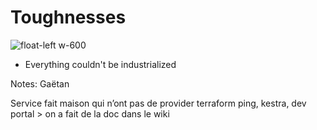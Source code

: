 # Toughnesses

![float-left w-600](./assets/images/craftsmen-3094035_1280.jpg)

* Everything couldn't be industrialized



Notes: Gaëtan

Service fait maison qui n’ont pas de provider terraform
ping, kestra, dev portal > on a fait de la doc dans le wiki

